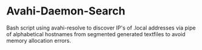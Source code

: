 # Avahi-Daemon-Search
Bash script using avahi-resolve to discover IP's of .local addresses via pipe of alphabetical hostnames from segmented generated textfiles to avoid memory allocation errors.
